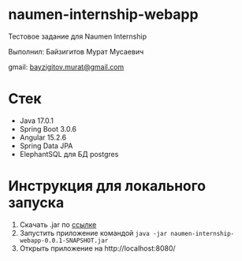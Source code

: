 # naumen-internship-webapp
Тестовое задание для Naumen Internship

Выполнил: Байзигитов Мурат Мусаевич

gmail: bayzigitov.murat@gmail.com

# Стек
- Java 17.0.1
- Spring Boot 3.0.6
- Angular 15.2.6
- Spring Data JPA
- ElephantSQL для БД postgres

# Инструкция для локального запуска
1. Скачать .jar по <a href="https://drive.google.com/drive/folders/1ChVnM-ypGTBAlqvFI-YwgBp__STaGq7U?usp=sharing">ссылке</a>
2. Запустить приложение командой
```java -jar naumen-internship-webapp-0.0.1-SNAPSHOT.jar```
3. Открыть приложение на http://localhost:8080/
